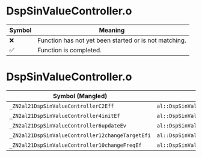 # DspSinValueController.o
| Symbol | Meaning 
| ------------- | ------------- 
| :x: | Function has not yet been started or is not matching. 
| :white_check_mark: | Function is completed. 


# DspSinValueController.o
| Symbol (Mangled) | Symbol (Demangled) | Decompiled? |
| ------------- |  ------------- | ------------- |
| `_ZN2al21DspSinValueControllerC2Eff` | `al::DspSinValueController::DspSinValueController(float,float)` | :x: |
| `_ZN2al21DspSinValueController4initEf` | `al::DspSinValueController::init(float)` | :x: |
| `_ZN2al21DspSinValueController6updateEv` | `al::DspSinValueController::update(void)` | :x: |
| `_ZN2al21DspSinValueController12changeTargetEfi` | `al::DspSinValueController::changeTarget(float,int)` | :x: |
| `_ZN2al21DspSinValueController10changeFreqEf` | `al::DspSinValueController::changeFreq(float)` | :x: |
